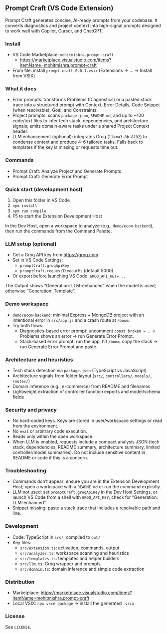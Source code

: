 ## Prompt Craft (VS Code Extension)

Prompt Craft generates concise, AI-ready prompts from your codebase. It converts diagnostics and project context into high-signal prompts designed to work well with Copilot, Cursor, and ChatGPT.

### Install

- VS Code Marketplace: `mohitmishra.prompt-craft`
  - https://marketplace.visualstudio.com/items?itemName=mohitmishra.prompt-craft
- From file: install `prompt-craft-0.0.1.vsix` (Extensions → … → Install from VSIX)

### What it does

- Error prompts: transforms Problems (Diagnostics) or a pasted stack trace into a structured prompt with Context, Error Details, Code Snippet (when resolvable), Goal, and Constraints.
- Project prompts: scans `package.json`, `README.md`, and up to ~100 code/text files to infer tech stack, dependencies, and architecture signals; emits domain-aware tasks under a shared Project Context header.
- LLM enhancement (optional): integrates Groq (`llama3-8b-8192`) to condense context and produce 4–6 tailored tasks. Falls back to templates if the key is missing or requests time out.

### Commands

- Prompt Craft: Analyze Project and Generate Prompts
- Prompt Craft: Generate Error Prompt

### Quick start (development host)

1) Open this folder in VS Code
2) `npm install`
3) `npm run compile`
4) F5 to start the Extension Development Host

In the Dev Host, open a workspace to analyze (e.g., `demo/ecom-backend`), then run the commands from the Command Palette.

### LLM setup (optional)

- Get a Groq API key from https://groq.com
- Set in VS Code Settings:
  - `promptCraft.groqApiKey`
  - `promptCraft.requestTimeoutMs` (default 5000)
- Or export before launching VS Code: `GROQ_API_KEY=...`

The Output shows “Generation: LLM-enhanced” when the model is used; otherwise “Generation: Template”.

### Demo workspace

- `demo/ecom-backend`: minimal Express + MongoDB project with an intentional error in `src/app.js` and a crash route at `/boom`.
- Try both flows:
  - Diagnostics-based error prompt: uncomment `const broken = ;` → Problems shows an error → run Generate Error Prompt.
  - Stack-based error prompt: run the app, hit `/boom`, copy the stack → run Generate Error Prompt and paste.

### Architecture and heuristics

- Tech stack detection via `package.json` (TypeScript vs JavaScript)
- Architecture signals from folder layout (`src/`, `controllers/`, `models/`, `routes/`)
- Domain inference (e.g., e-commerce) from README and filenames
- Lightweight extraction of controller function exports and model/schema fields

### Security and privacy

- No hard-coded keys. Keys are stored in user/workspace settings or read from the environment.
- No `eval` or arbitrary code execution.
- Reads only within the open workspace.
- When LLM is enabled, requests include a compact analysis JSON (tech stack, dependencies, README summary, architecture summary, limited controller/model summaries). Do not include sensitive content in README or code if this is a concern.

### Troubleshooting

- Commands don’t appear: ensure you are in the Extension Development Host; open a workspace with a `README.md` or run the command explicitly.
- LLM not used: set `promptCraft.groqApiKey` in the Dev Host Settings, or launch VS Code from a shell with `GROQ_API_KEY`; check for “Generation: LLM-enhanced”.
- Snippet missing: paste a stack trace that includes a resolvable path and line.

### Development

- Code: TypeScript in `src/`, compiled to `out/`
- Key files:
  - `src/extension.ts`: activation, commands, output
  - `src/analyzer.ts`: workspace scanning and heuristics
  - `src/templates.ts`: templates and helper builders
  - `src/llm.ts`: Groq wrapper and prompts
  - `src/domain.ts`: domain inference and simple code extraction

### Distribution

- Marketplace: https://marketplace.visualstudio.com/items?itemName=mohitmishra.prompt-craft
- Local VSIX: `npx vsce package` → install the generated `.vsix`

### License

See `LICENSE`.

